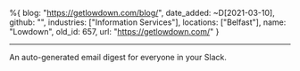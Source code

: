 %{
  blog: "https://getlowdown.com/blog/",
  date_added: ~D[2021-03-10],
  github: "",
  industries: ["Information Services"],
  locations: ["Belfast"],
  name: "Lowdown",
  old_id: 657,
  url: "https://getlowdown.com/"
}

---

An auto-generated email digest for everyone in your Slack.

